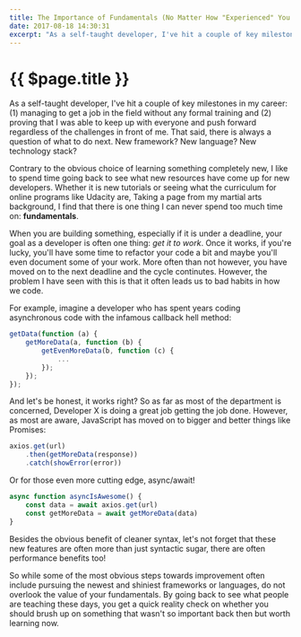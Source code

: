 ```yaml
---
title: The Importance of Fundamentals (No Matter How "Experienced" You Are)
date: 2017-08-18 14:30:31
excerpt: "As a self-taught developer, I've hit a couple of key milestones in my career: (1) managing to get a job in the field without any formal training and (2) proving that I was able to keep up with everyone and push forward regardless of the challenges in front of me. That said, there is always a question of what to do next. New framework? New language? New technology stack?"
---
```


# {{ $page.title }}

As a self-taught developer, I've hit a couple of key milestones in my career: (1) managing to get a job in the field without any formal training and (2) proving that I was able to keep up with everyone and push forward regardless of the challenges in front of me. That said, there is always a question of what to do next. New framework? New language? New technology stack?

Contrary to the obvious choice of learning something completely new, I like to spend time going back to see what new resources have come up for new developers. Whether it is new tutorials or seeing what the curriculum  for online programs like Udacity are, Taking a page from my martial arts background, I find that there is one thing I can never spend too much time on: **fundamentals**.

<!-- more -->

When you are building something, especially if it is under a deadline, your goal as a developer is often one thing: *get it to work*. Once it works, if you're lucky, you'll have some time to refactor your code a bit and maybe you'll even document some of your work. More often than not however, you have moved on to the next deadline and the cycle continutes. However, the problem I have seen with this is that it often leads us to bad habits in how we code.

For example, imagine a developer who has spent years coding asynchronous code with the infamous callback hell method:

```js
getData(function (a) {
    getMoreData(a, function (b) {
        getEvenMoreData(b, function (c) {
        	...
        });
    });
});
```

And let's be honest, it works right? So as far as most of the department is concerned, Developer X is doing a great job getting the job done. However, as most are aware, JavaScript has moved on to bigger and better things like Promises:

```js
axios.get(url)
	.then(getMoreData(response))
	.catch(showError(error))
```

Or for those even more cutting edge, async/await!

```js
async function asyncIsAwesome() {
	const data = await axios.get(url)
	const getMoreData = await getMoreData(data)
}
```

Besides the obvious benefit of cleaner syntax, let's not forget that these new features are often more than just syntactic sugar, there are often performance benefits too!

So while some of the most obvious steps towards improvement often include pursuing the newest and shiniest frameworks or languages, do not overlook the value of your fundamentals. By going back to see what people are teaching these days, you get a quick reality check on whether you should brush up on something that wasn't so important back then but worth learning now.

